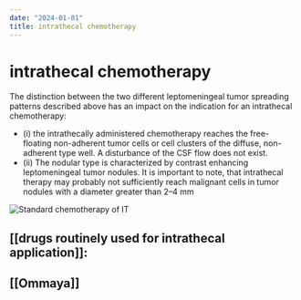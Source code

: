 ```yaml
---
date: "2024-01-01"
title: intrathecal chemotherapy
---
```


# intrathecal chemotherapy

The distinction between the two different leptomeningeal tumor spreading patterns described above has an impact on the indication for an intrathecal chemotherapy: 
* (i) the intrathecally administered chemotherapy reaches the free-floating non-adherent tumor cells or cell clusters of the diffuse, non-adherent type well. A disturbance of the CSF flow does not exist. 
* (ii) The nodular type is characterized by contrast enhancing leptomeningeal tumor nodules. It is important to note, that intrathecal therapy may probably not sufficiently reach malignant cells in tumor nodules with a diameter greater than 2–4 mm

![Standard chemotherapy of IT](https://i.imgur.com/nfVxT1L.png)

## [[drugs routinely used for intrathecal application]]: 

## [[Ommaya]]

